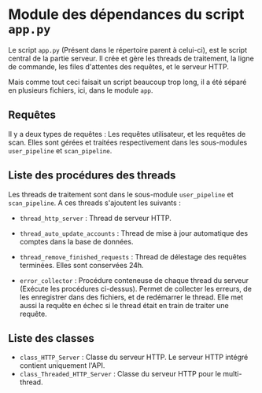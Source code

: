# Module des dépendances du script `app.py`

Le script `app.py` (Présent dans le répertoire parent à celui-ci), est le script central de la partie serveur.
Il crée et gère les threads de traitement, la ligne de commande, les files d'attentes des requêtes, et le serveur HTTP.

Mais comme tout ceci faisait un script beaucoup trop long, il a été séparé en plusieurs fichiers, ici, dans le module `app`.


## Requêtes

Il y a deux types de requêtes : Les requêtes utilisateur, et les requêtes de scan. Elles sont gérées et traitées respectivement dans les sous-modules `user_pipeline` et `scan_pipeline`.


## Liste des procédures des threads

Les threads de traitement sont dans le sous-module `user_pipeline` et `scan_pipeline`. A ces threads s'ajoutent les suivants :

- `thread_http_server` : Thread de serveur HTTP.
- `thread_auto_update_accounts` : Thread de mise à jour automatique des comptes dans la base de données.
- `thread_remove_finished_requests` : Thread de délestage des requêtes terminées. Elles sont conservées 24h.

- `error_collector` : Procédure conteneuse de chaque thread du serveur (Exécute les procédures ci-dessus). Permet de collecter les erreurs, de les enregistrer dans des fichiers, et de redémarrer le thread. Elle met aussi la requête en échec si le thread était en train de traiter une requête.


## Liste des classes

- `class_HTTP_Server` : Classe du serveur HTTP. Le serveur HTTP intégré contient uniquement l'API.
- `class_Threaded_HTTP_Server` : Classe du serveur HTTP pour le multi-thread.

